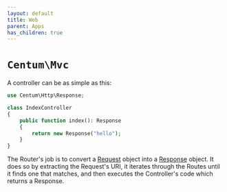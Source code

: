 ```yaml
---
layout: default
title: Web
parent: Apps
has_children: true
---
```




# `Centum\Mvc`

A controller can be as simple as this:

```php
use Centum\Http\Response;

class IndexController
{
    public function index(): Response
    {
        return new Response("hello");
    }
}
```

The Router's job is to convert a [Request](https://github.com/SidRoberts/centum/blob/development/src/Http/Request.php) object into a [Response](https://github.com/SidRoberts/centum/blob/development/src/Http/Response.php) object.
It does so by extracting the Request's URI, it iterates through the Routes until it finds one that matches, and then executes the Controller's code which returns a Response.
